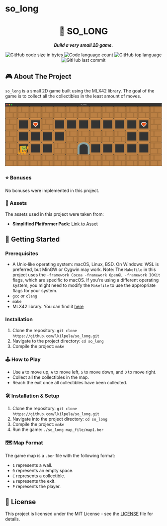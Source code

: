 # so_long
<h1 align="center">
	📖 SO_LONG
</h1>

<p align="center">
	<b><i>Build a very small 2D game.</i></b><br>
</p>

<p align="center">
	<img alt="GitHub code size in bytes" src="https://img.shields.io/github/languages/code-size/lkilpela/so_long?color=lightblue" />
	<img alt="Code language count" src="https://img.shields.io/github/languages/count/lkilpela/so_long?color=yellow" />
	<img alt="GitHub top language" src="https://img.shields.io/github/languages/top/lkilpela/so_long?color=blue" />
	<img alt="GitHub last commit" src="https://img.shields.io/github/last-commit/lkilpela/so_long?color=green" />
</p>

## 🎮 About The Project

`so_long` is a small 2D game built using the MLX42 library. The goal of the game is to collect all the collectibles in the least amount of moves.

![Game Screenshot](https://github.com/lkilpela/so_long/blob/main/docs/game_screenshot.png)

### ⭐ Bonuses

No bonuses were implemented in this project.

### 🎨 Assets

The assets used in this project were taken from:

- **Simplified Platformer Pack**: [Link to Asset](https://www.kenney.nl/assets/simplified-platformer-pack)

## 🏁 Getting Started

### Prerequisites

- A Unix-like operating system: macOS, Linux, BSD. On Windows: WSL is preferred, but MinGW or Cygwin may work.
Note: The `Makefile` in this project uses the `-framework Cocoa -framework OpenGL -framework IOKit` flags, which are specific to macOS. If you're using a different operating system, you might need to modify the `Makefile` to use the appropriate flags for your system.
- `gcc` or `clang`
- `make`
- MLX42 library. You can find it [here](https://github.com/codam-coding-college/MLX42)

### Installation

1. Clone the repository: `git clone https://github.com/lkilpela/so_long.git`
2. Navigate to the project directory: `cd so_long`
3. Compile the project: `make`

### 🕹️ How to Play

- Use `W` to move up, `A` to move left, `S` to move down, and `D` to move right.
- Collect all the collectibles in the map.
- Reach the exit once all collectibles have been collected.

### 🛠️ Installation & Setup

1. Clone the repository: `git clone https://github.com/lkilpela/so_long.git`
2. Navigate into the project directory: `cd so_long`
3. Compile the project: `make`
4. Run the game: `./so_long map_file/map1.ber`

### 🗺️ Map Format

The game map is a `.ber` file with the following format:

- `1` represents a wall.
- `0` represents an empty space.
- `C` represents a collectible.
- `E` represents the exit.
- `P` represents the player.

## 📜 License

This project is licensed under the MIT License - see the [LICENSE](LINK_TO_LICENSE) file for details.

